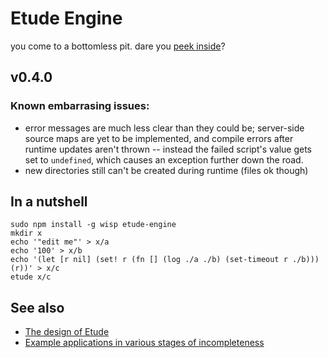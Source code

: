 # Etude Engine

you come to a bottomless pit. dare you [peek inside](https://github.com/egasimus/etude-engine/blob/master/index.js)?

## v0.4.0

### Known embarrasing issues:

* error messages are much less clear than they could be; server-side source maps
  are yet to be implemented, and compile errors after runtime updates aren't
  thrown -- instead the failed script's value gets set to `undefined`, which
  causes an exception further down the road.
* new directories still can't be created during runtime (files ok though)

## In a nutshell

```
sudo npm install -g wisp etude-engine
mkdir x
echo '"edit me"' > x/a
echo '100' > x/b
echo '(let [r nil] (set! r (fn [] (log ./a ./b) (set-timeout r ./b))) (r))' > x/c
etude x/c
```

## See also

* [The design of Etude](https://github.com/egasimus/etude-engine/blob/master/doc/design.md)
* [Example applications in various stages of incompleteness](https://github.com/egasimus/etude-engine/blob/master/doc/examples.md)


